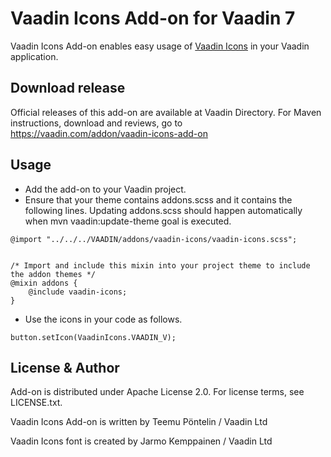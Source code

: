 # Vaadin Icons Add-on for Vaadin 7

Vaadin Icons Add-on enables easy usage of [Vaadin Icons](https://vaadin.com/font-icons) in your Vaadin application.

## Download release

Official releases of this add-on are available at Vaadin Directory. For Maven instructions, download and reviews, go to https://vaadin.com/addon/vaadin-icons-add-on

## Usage

* Add the add-on to your Vaadin project.
* Ensure that your theme contains addons.scss and it contains the following lines.
Updating addons.scss should happen automatically when mvn vaadin:update-theme goal is executed.
```
@import "../../../VAADIN/addons/vaadin-icons/vaadin-icons.scss";


/* Import and include this mixin into your project theme to include the addon themes */
@mixin addons {
	@include vaadin-icons;
}
```
* Use the icons in your code as follows.
```
button.setIcon(VaadinIcons.VAADIN_V);
```


## License & Author

Add-on is distributed under Apache License 2.0. For license terms, see LICENSE.txt.

Vaadin Icons Add-on is written by Teemu Pöntelin / Vaadin Ltd

Vaadin Icons font is created by Jarmo Kemppainen / Vaadin Ltd
